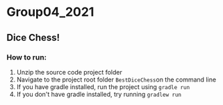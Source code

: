 # Group04_2021

## Dice Chess!

### How to run:

1. Unzip the source code project folder
2. Navigate to the project root folder ``BestDiceChess``on the command line
3. If you have gradle installed, run the project using ```gradle run```
4. If you don't have gradle installed, try running ``gradlew run``
